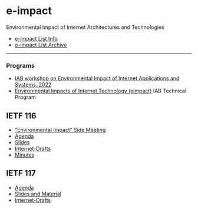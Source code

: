 # e-impact
Environmental Impact of Internet Architectures and Technologies

* [e-impact List Info](https://www.ietf.org/mailman/listinfo/e-impact)
* [e-impact List Archive](https://mailarchive.ietf.org/arch/browse/e-impact/)

---

### Programs
* [IAB workshop on Environmental Impact of Internet Applications and Systems, 2022](https://www.iab.org/activities/workshops/e-impact/)
* [Environmental Impacts of Internet Technology (eimpact)](https://datatracker.ietf.org/group/eimpact/about/) IAB Technical Program


## IETF 116
* [“Environmental Impact” Side Meeting](ietf116/IETF116-Side-Meeting.md)
* [Agenda](ietf116/Agenda.md)
* [Slides](ietf116/materials/README.md)
* [Internet-Drafts](ietf116/ids/)
* [Minutes](ietf116/Minutes-ietf-116-environmental-impact.md)

## IETF 117
* [Agenda](ietf117/Agenda.md)
* [Slides and Material](ietf117/materials/README.md)
* [Internet-Drafts](ietf117/ids/)

